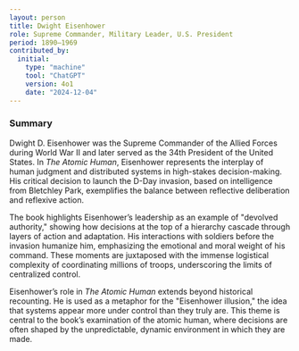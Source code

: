 ```yaml
---
layout: person
title: Dwight Eisenhower
role: Supreme Commander, Military Leader, U.S. President
period: 1890–1969
contributed_by:
  initial:
    type: "machine"
    tool: "ChatGPT"
    version: 4o1
    date: "2024-12-04"
---
```


### Summary

Dwight D. Eisenhower was the Supreme Commander of the Allied Forces during World War II and later served as the 34th President of the United States. In *The Atomic Human*, Eisenhower represents the interplay of human judgment and distributed systems in high-stakes decision-making. His critical decision to launch the D-Day invasion, based on intelligence from Bletchley Park, exemplifies the balance between reflective deliberation and reflexive action. 

The book highlights Eisenhower’s leadership as an example of "devolved authority," showing how decisions at the top of a hierarchy cascade through layers of action and adaptation. His interactions with soldiers before the invasion humanize him, emphasizing the emotional and moral weight of his command. These moments are juxtaposed with the immense logistical complexity of coordinating millions of troops, underscoring the limits of centralized control.

Eisenhower’s role in *The Atomic Human* extends beyond historical recounting. He is used as a metaphor for the "Eisenhower illusion," the idea that systems appear more under control than they truly are. This theme is central to the book’s examination of the atomic human, where decisions are often shaped by the unpredictable, dynamic environment in which they are made.
